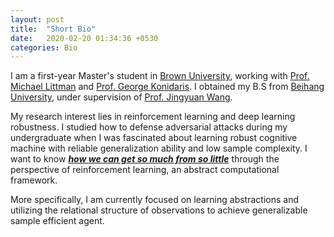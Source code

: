 ```yaml
---
layout: post
title:  "Short Bio"
date:   2020-02-20 01:34:36 +0530
categories: Bio
---
```


I am a first-year Master's student in [Brown University][brown], working with [Prof. Michael Littman][litt] and [Prof. George Konidaris][gkd]. I obtained my B.S from [Beihang University][buaa], under supervision of [Prof. Jingyuan Wang][jjy].  
  
My research interest lies in reinforcement learning and deep learning robustness. I studied how to defense adversarial attacks during my undergraduate when I was fascinated about learning robust cognitive machine with reliable generalization ability and low sample complexity. I want to know ***[how we can get so much from so little][cong]*** through the perspective of reinforcement learning, an abstract computational framework.  
  
More specifically, I am currently focused on learning abstractions and utilizing the relational structure of observations to achieve generalizable sample efficient agent.

[cong]: http://web.mit.edu/cocosci/josh.html
[litt]: http://cs.brown.edu/~mlittman/
[gkd]: http://cs.brown.edu/people/gdk/
[jjy]: https://www.bigscity.com/jingyuan-wang/
[buaa]: https://ev.buaa.edu.cn/
[brown]: https://www.brown.edu/